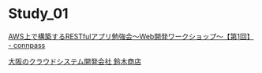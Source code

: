 # Study_01

[AWS上で構築するRESTfulアプリ勉強会～Web開発ワークショップ～【第1回】 - connpass](http://aws-rest-todo.connpass.com/event/10444/)

[大阪のクラウドシステム開発会社 鈴木商店](http://www.suzukishouten.co.jp/)
